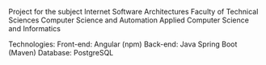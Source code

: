 Project for the subject Internet Software Architectures
Faculty of Technical Sciences
Computer Science and Automation
Applied Computer Science and Informatics 

Technologies:
Front-end: Angular (npm)
Back-end: Java Spring Boot (Maven)
Database: PostgreSQL
